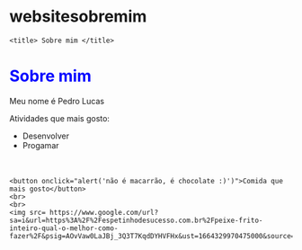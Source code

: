 # websitesobremim

<!DOCTYPE html5>

<html>
 <head>

 	<title> Sobre mim </title>

 </head>
 <body>
 	<h1 style="color:blue">Sobre mim</h1>
    <p>Meu nome é Pedro Lucas</p>
    <p>Atividades que mais gosto:</p>
    <ul>
    	<li>Desenvolver</li>
     <li>Progamar</li>
     <br>
     <br>
     </ul>

    
    <button onclick="alert('não é macarrão, é chocolate :)')">Comida que mais gosto</button>
    <br>
    <br>
    <img src= https://www.google.com/url?sa=i&url=https%3A%2F%2Fespetinhodesucesso.com.br%2Fpeixe-frito-inteiro-qual-o-melhor-como-fazer%2F&psig=AOvVaw0LaJBj_3Q3T7KqdDYHVFHx&ust=1664329970475000&source=images&cd=vfe&ved=0CAwQjRxqFwoTCNCrqLrus_oCFQAAAAAdAAAAABAD>
 </body>
</html>
